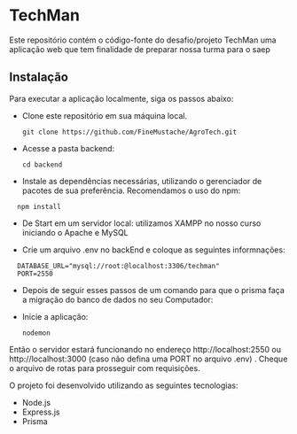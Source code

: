 # TechMan
Este repositório contém o código-fonte do desafio/projeto TechMan uma aplicação web que tem finalidade de preparar nossa turma para o saep

## Instalação
Para executar a aplicação localmente, siga os passos abaixo:

- Clone este repositório em sua máquina local.
  ```
  git clone https://github.com/FineMustache/AgroTech.git
  ```

- Acesse a pasta backend:
  ```
  cd backend
  ```

- Instale as dependências necessárias, utilizando o gerenciador de pacotes de sua preferência. Recomendamos o uso do npm:
```
  npm install
```
 
- De Start em um servidor local:
  utilizamos XAMPP no nosso curso iniciando o Apache e  MySQL

- Crie um arquivo .env no  backEnd e coloque  as seguintes informnações:
```
  DATABASE_URL="mysql://root:@localhost:3306/techman"
  PORT=2550
```

- Depois de seguir esses passos de um comando para que o prisma faça a migração do banco de dados no seu Computador:

- Inicie a aplicação:
  ```
  nodemon
  ```

Então o servidor estará funcionando no endereço http://localhost:2550 ou http://localhost:3000 (caso não defina uma PORT no arquivo .env) . Cheque o arquivo de rotas para prosseguir com requisições.


O projeto foi desenvolvido utilizando as seguintes tecnologias:

- Node.js
- Express.js
- Prisma
